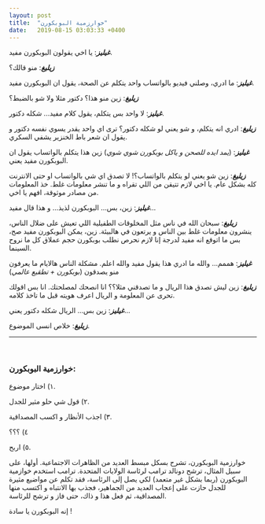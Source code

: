 ```yaml
---
layout: post
title:  "خوارزمية البوبكورن"
date:   2019-08-15 03:03:33 +0400
---
```


***غيليز***: يا اخي يقولون البوبكورن مفيد.

***زيليغ***: منو قالك؟

***غيليز***: ما ادري، وصلني فيديو بالواتساب واحد يتكلم عن الصحة، يقول ان البوبكورن مفيد.

***زيليغ***: زين منو هذا؟ دكتور مثلا ولا شو بالضبط؟

***غيليز***: لا واحد بس يتكلم، يقول كلام مفيد... شكله دكتور.

***زيليغ***: ادري انه يتكلم، و شو يعني لو شكله دكتور؟ ترى اي واحد يقدر يسوي نفسه دكتور و يقول ان شعر باط الخنزير يشفي السكري.

***غيليز***: (*يمد ايده للصحن و ياكل بوبكورن شوي شوي*) زين هذا يتكلم بالواتساب يقول ان البوبكورن مفيد يعني.

***زيليغ***: زين شو يعني لو يتكلم بالواتساب؟! لا تصدق اي شي بالواتساب او حتى الانترنت كله بشكل عام. يا اخي لازم تتيقن من اللي تقراه و ما تنشر معلومات غلط. خذ المعلومات من مصادر موثوقة، افهم يا اخي.

***غيليز***: زين، بس... البوبكورن لذيذ... و هذا قال مفيد...

***زيليغ***: سبحان الله في ناس مثل المخلوقات الطفيلية اللي تعيش على ضلال الناس، ينشرون معلومات غلط بين الناس و يرتعون في هالبيئة. زين، يمكن البوبكورن مفيد صح، بس ما اتوقع انه مفيد لدرجة إنا لازم نحرص نطلب بوبكورن حجم عملاق كل ما نروح السينما.

***غيليز***: هممم... والله ما ادري هذا يقول مفيد والله اعلم. مشكلة الناس هالايام ما يعرفون منو يصدقون (*بوبكورن + تطقيع عالمي*)

***زيليغ***: زين ليش تصدق هذا الريال و ما تصدقني مثلا؟؟ انا انصحك لمصلحتك. انا بس اقولك تحرى عن المعلومة و الريال اعرف هويته قبل ما تاخذ كلامه.

***غيليز***: زين بس... الريال شكله دكتور يعني...

***زيليغ***: خلاص انسى الموضوع.

---
&nbsp;

### خوارزمية البوبكورن:

١) اختار موضوع.

٢) قول شي حلو مثير للجدل.

٣) اجذب الأنظار و اكسب المصداقية.

٤) ؟؟؟

٥) اربح.

خوارزمية البوبكورن، تشرح بسكل مبسط العديد من الظاهرات الاجتماعية. أولها، على سبيل المثال، ترشح دونالد ترامب لرئاسة الولايات المتحدة. ترامب استخدم خوازمية البوبكورن (ربما بشكل غير متعمد) لكي يصل إلى الرئاسة، فقد تكلم عن مواضيع مثيرة للجدل حازت على إعجاب العديد من الجماهير، فجذب بها الانتباه و اكتسب منها المصداقية، ثم فعل هذا و ذاك، حتى فاز و ترشح للرئاسة.

إنه البوبكورن يا سادة !
